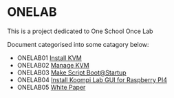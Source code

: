 # ONELAB

This is a project dedicated to One School Once Lab 

Document categorised into some catagory below:

*   ONELAB01 [Install KVM](/filemd/install-kvm.md) 
*   ONELAB02 [Manage KVM](/filemd/manage-kvm.md) 
*   ONELAB03 [Make Script Boot@Startup](/filemd/startup-boot-script.md)
*   ONELAB04 [Install Koompi Lab GUI for Raspberry PI4](/filemd/install-Koompi-lab-GUI-rpi4.md)
*   ONELAB05 [White Paper](/filemd/onelab-hitepaper.md)
